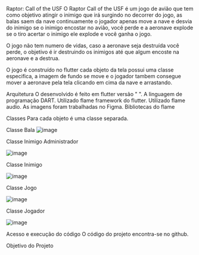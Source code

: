 Raptor: Call of the USF
O Raptor Call of the USF é um jogo de avião que tem como objetivo atingir o inimigo que irá surgindo no decorrer do jogo, as balas saem da nave continuamente o jogador apenas move a nave e desvia do inimigo se o inimigo encostar no avião, você perde e a aeronave explode se o tiro acertar o inimigo ele explode e você ganha o jogo.

O jogo não tem numero de vidas, caso a aeronave seja destruída você perde, o objetivo é ir destruindo os inimigos até que algum encoste na aeronave e a destrua.

O jogo é construído no flutter cada objeto da tela possui uma classe especifica, a imagem de fundo se move e o jogador tambem consegue mover a aeronave pela tela clicando em cima da nave e arrastando.

Arquitetura
O desenvolvido é feito em flutter versão " ".
A linguagem de programação DART.
Utilizado flame framework do flutter.
Utilizado flame audio.
As imagens foram trabalhadas no Figma.
Bibliotecas do flame

Classes
Para cada objeto é uma classe separada.

Classe Bala
![image](https://user-images.githubusercontent.com/61169043/202529161-ca9b5d35-29f8-4ffc-b5c5-0da5baa504a6.png)

Classe Inimigo Administrador

![image](https://user-images.githubusercontent.com/61169043/202529646-dbe168f7-9362-4f5f-9b1e-37e8f63d613e.png)

Classe Inimigo

![image](https://user-images.githubusercontent.com/61169043/202529851-a5be1ad0-4f89-4a10-81b3-b23d551944d5.png)

Classe Jogo

![image](https://user-images.githubusercontent.com/61169043/202530005-e29feb60-43f7-42a0-9d3e-5a1b72b01cac.png)


Classe Jogador

![image](https://user-images.githubusercontent.com/61169043/202530123-b3e996f8-059b-4a94-8b65-c51207872ef0.png)


Acesso e execução do código
O código do projeto encontra-se no github.

Objetivo do Projeto
